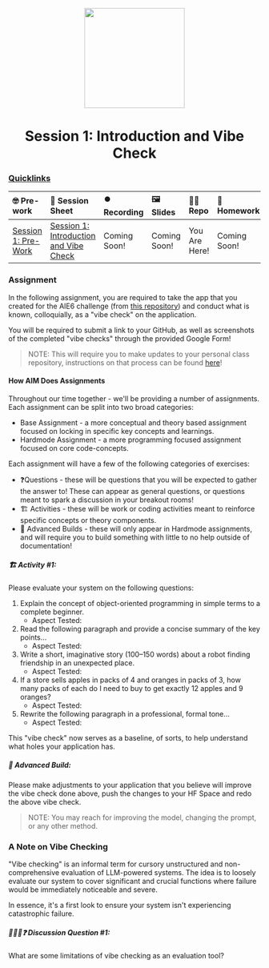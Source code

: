 <p align = "center" draggable=”false” ><img src="https://github.com/AI-Maker-Space/LLM-Dev-101/assets/37101144/d1343317-fa2f-41e1-8af1-1dbb18399719" 
     width="200px"
     height="auto"/>
</p>

<h1 align="center" id="heading">Session 1: Introduction and Vibe Check</h1>

### [Quicklinks](https://github.com/AI-Maker-Space/AIE5/00_AIM_Quicklinks)

| 🤓 Pre-work | 📰 Session Sheet | ⏺️ Recording     | 🖼️ Slides        | 👨‍💻 Repo         | 📝 Homework      | 📁 Feedback       |
|:-----------------|:-----------------|:-----------------|:-----------------|:-----------------|:-----------------|:-----------------|
| [Session 1: Pre-Work](https://www.notion.so/Session-1-Introduction-and-Vibe-Check-1c8cd547af3d81b596bbdfb64cf4fd2f?pvs=4#1c8cd547af3d81fb96b4f625f3f8e3d6)| [Session 1: Introduction and Vibe Check](https://www.notion.so/Session-1-Introduction-and-Vibe-Check-1c8cd547af3d81b596bbdfb64cf4fd2f) | Coming Soon! | Coming Soon! | You Are Here! | Coming Soon! | [AIE6 Feedback 4/1](https://forms.gle/EdzBz82yGqVYKfUw9)


### Assignment

In the following assignment, you are required to take the app that you created for the AIE6 challenge (from [this repository](https://github.com/AI-Maker-Space/Beyond-ChatGPT)) and conduct what is known, colloquially, as a "vibe check" on the application. 

You will be required to submit a link to your GitHub, as well as screenshots of the completed "vibe checks" through the provided Google Form!

> NOTE: This will require you to make updates to your personal class repository, instructions on that process can be found [here](https://github.com/AI-Maker-Space/AIE6/tree/main/00_Setting%20Up%20Git)!

#### How AIM Does Assignments
Throughout our time together - we'll be providing a number of assignments. Each assignment can be split into two broad categories:

- Base Assignment - a more conceptual and theory based assignment focused on locking in specific key concepts and learnings.
- Hardmode Assignment - a more programming focused assignment focused on core code-concepts.

Each assignment will have a few of the following categories of exercises:

- ❓Questions - these will be questions that you will be expected to gather the answer to! These can appear as general questions, or questions meant to spark a discussion in your breakout rooms!
- 🏗️ Activities - these will be work or coding activities meant to reinforce specific concepts or theory components.
- 🚧 Advanced Builds - these will only appear in Hardmode assignments, and will require you to build something with little to no help outside of documentation!

##### 🏗️ Activity #1:

Please evaluate your system on the following questions:

1. Explain the concept of object-oriented programming in simple terms to a complete beginner. 
    - Aspect Tested:
2. Read the following paragraph and provide a concise summary of the key points…
    - Aspect Tested:
3. Write a short, imaginative story (100–150 words) about a robot finding friendship in an unexpected place.
    - Aspect Tested:
4. If a store sells apples in packs of 4 and oranges in packs of 3, how many packs of each do I need to buy to get exactly 12 apples and 9 oranges?
    - Aspect Tested:
5. Rewrite the following paragraph in a professional, formal tone…
    - Aspect Tested:

This "vibe check" now serves as a baseline, of sorts, to help understand what holes your application has.

##### 🚧 Advanced Build:

Please make adjustments to your application that you believe will improve the vibe check done above, push the changes to your HF Space and redo the above vibe check.

> NOTE: You may reach for improving the model, changing the prompt, or any other method.

### A Note on Vibe Checking

"Vibe checking" is an informal term for cursory unstructured and non-comprehensive evaluation of LLM-powered systems. The idea is to loosely evaluate our system to cover significant and crucial functions where failure would be immediately noticeable and severe.

In essence, it's a first look to ensure your system isn't experiencing catastrophic failure.

##### 🧑‍🤝‍🧑❓ Discussion Question #1:

What are some limitations of vibe checking as an evaluation tool?
